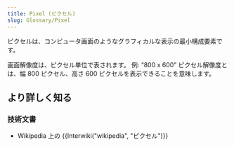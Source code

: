 ```yaml
---
title: Pixel (ピクセル)
slug: Glossary/Pixel
---
```


ピクセルは、コンピュータ画面のようなグラフィカルな表示の最小構成要素です。

画面解像度は、ピクセル単位で表されます。 例: “800 x 600” ピクセル解像度とは、幅 800 ピクセル、高さ 600 ピクセルを表示できることを意味します。

## より詳しく知る

### 技術文書

- Wikipedia 上の {{Interwiki("wikipedia", "ピクセル")}}
